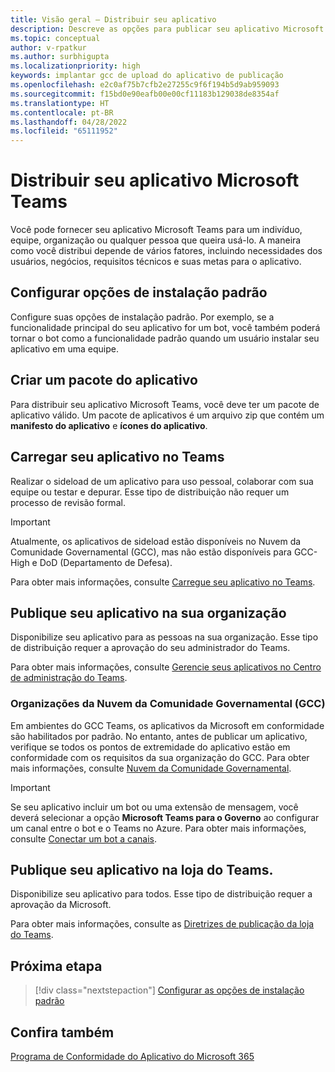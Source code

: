 ```yaml
---
title: Visão geral – Distribuir seu aplicativo
description: Descreve as opções para publicar seu aplicativo Microsoft Teams, carregar seu aplicativo e GCC.
ms.topic: conceptual
author: v-rpatkur
ms.author: surbhigupta
ms.localizationpriority: high
keywords: implantar gcc de upload do aplicativo de publicação
ms.openlocfilehash: e2c0af75b7cfb2e27255c9f6f194b5d9ab959093
ms.sourcegitcommit: f15bd0e90eafb00e00cf11183b129038de8354af
ms.translationtype: HT
ms.contentlocale: pt-BR
ms.lasthandoff: 04/28/2022
ms.locfileid: "65111952"
---
```

# <a name="distribute-your-microsoft-teams-app"></a>Distribuir seu aplicativo Microsoft Teams

Você pode fornecer seu aplicativo Microsoft Teams para um indivíduo, equipe, organização ou qualquer pessoa que queira usá-lo. A maneira como você distribui depende de vários fatores, incluindo necessidades dos usuários, negócios, requisitos técnicos e suas metas para o aplicativo.

## <a name="configure-default-install-options"></a>Configurar opções de instalação padrão

Configure suas opções de instalação padrão. Por exemplo, se a funcionalidade principal do seu aplicativo for um bot, você também poderá tornar o bot como a funcionalidade padrão quando um usuário instalar seu aplicativo em uma equipe.

## <a name="create-your-app-package"></a>Criar um pacote do aplicativo

Para distribuir seu aplicativo Microsoft Teams, você deve ter um pacote de aplicativo válido.  Um pacote de aplicativos é um arquivo zip que contém um **manifesto do aplicativo** e **ícones do aplicativo**.

## <a name="upload-your-app-in-teams"></a>Carregar seu aplicativo no Teams

Realizar o sideload de um aplicativo para uso pessoal, colaborar com sua equipe ou testar e depurar. Esse tipo de distribuição não requer um processo de revisão formal.

> [!IMPORTANT]
> Atualmente, os aplicativos de sideload estão disponíveis no Nuvem da Comunidade Governamental (GCC), mas não estão disponíveis para GCC-High e DoD (Departamento de Defesa).

Para obter mais informações, consulte [Carregue seu aplicativo no Teams](apps-upload.md).

## <a name="publish-your-app-to-your-org"></a>Publique seu aplicativo na sua organização

Disponibilize seu aplicativo para as pessoas na sua organização. Esse tipo de distribuição requer a aprovação do seu administrador do Teams.

Para obter mais informações, consulte [Gerencie seus aplicativos no Centro de administração do Teams](/MicrosoftTeams/manage-apps?toc=%2Fmicrosoftteams%2Fplatform%2Ftoc.json&bc=%2FMicrosoftTeams%2Fbreadcrumb%2Ftoc.json).

### <a name="government-community-cloud-gcc-organizations"></a>Organizações da Nuvem da Comunidade Governamental (GCC)

Em ambientes do GCC Teams, os aplicativos da Microsoft em conformidade são habilitados por padrão. No entanto, antes de publicar um aplicativo, verifique se todos os pontos de extremidade do aplicativo estão em conformidade com os requisitos da sua organização do GCC. Para obter mais informações, consulte [Nuvem da Comunidade Governamental](../app-fundamentals-overview.md#government-community-cloud).

> [!IMPORTANT]
>Se seu aplicativo incluir um bot ou uma extensão de mensagem, você deverá selecionar a opção **Microsoft Teams para o Governo** ao configurar um canal entre o bot e o Teams no Azure. Para obter mais informações, consulte [Conectar um bot a canais](/azure/bot-service/bot-service-manage-channels?view=azure-bot-service-4.0&preserve-view=true).

## <a name="publish-your-app-to-the-teams-store"></a>Publique seu aplicativo na loja do Teams.

Disponibilize seu aplicativo para todos. Esse tipo de distribuição requer a aprovação da Microsoft.

Para obter mais informações, consulte as [Diretrizes de publicação da loja do Teams](~/concepts/deploy-and-publish/appsource/publish.md).

## <a name="next-step"></a>Próxima etapa

> [!div class="nextstepaction"]
> [Configurar as opções de instalação padrão](~/concepts/deploy-and-publish/add-default-install-scope.md)

## <a name="see-also"></a>Confira também

[Programa de Conformidade do Aplicativo do Microsoft 365](/microsoft-365-app-certification/overview)
